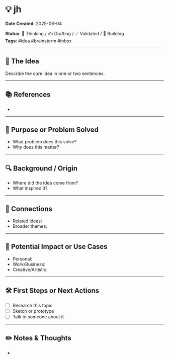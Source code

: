 # 💡 jh

**Date Created**: 2025-06-04  

**Status**: 🧠 Thinking / ✍️ Drafting / ✅ Validated / 🚧 Building  
**Tags**: #idea #brainstorm #inbox

---

## 🧠 The Idea

Describe the core idea in one or two sentences.

---

## 📚 References

- 

---

## 🎯 Purpose or Problem Solved

- What problem does this solve?
- Why does this matter?

---

## 🔍 Background / Origin

- Where did the idea come from?
- What inspired it?

---

## 🧩 Connections

- Related ideas: 
- Broader themes: 

---

## 🚀 Potential Impact or Use Cases

- Personal:  
- Work/Business:  
- Creative/Artistic:  

---

## 🛠️ First Steps or Next Actions

- [ ] Research this topic
- [ ] Sketch or prototype
- [ ] Talk to someone about it

---

## ✏️ Notes & Thoughts

- 

